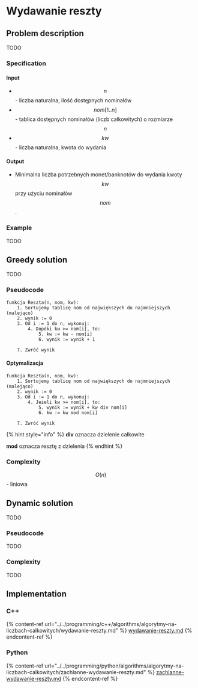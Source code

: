 # Wydawanie reszty

## Problem description

TODO

### Specification

#### Input

* $$n$$ - liczba naturalna, ilość dostępnych nominałów
* $$nom[1..n]$$ - tablica dostępnych nominałów (liczb całkowitych) o rozmiarze $$n$$ 
* $$kw$$ - liczba naturalna, kwota do wydania

#### Output

* Minimalna liczba potrzebnych monet/banknotów do wydania kwoty $$kw$$ przy użyciu nominałów $$nom$$.

### Example

TODO

## Greedy solution

TODO

### Pseudocode

```
funkcja Reszta(n, nom, kw):
    1. Sortujemy tablicę nom od największych do najmniejszych (malejąco)
    2. wynik := 0
    3. Od i := 1 do n, wykonuj:
        4. Dopóki kw >= nom[i], to:
            5. kw := kw - nom[i]
            6. wynik := wynik + 1
            
    7. Zwróć wynik
```

#### Optymalizacja

```
funkcja Reszta(n, nom, kw):
    1. Sortujemy tablicę nom od największych do najmniejszych (malejąco)
    2. wynik := 0
    3. Od i := 1 do n, wykonuj:
        4. Jeżeli kw >= nom[i], to:
            5. wynik := wynik + kw div nom[i]
            6. kw := kw mod nom[i]
            
    7. Zwróć wynik
```

{% hint style="info" %}
**div** oznacza dzielenie całkowite

**mod** oznacza resztę z dzielenia
{% endhint %}

### Complexity

$$O(n)$$ - liniowa

## Dynamic solution

TODO

### Pseudocode

TODO

### Complexity

TODO

## Implementation

### C++

{% content-ref url="../../programming/c++/algorithms/algorytmy-na-liczbach-calkowitych/wydawanie-reszty.md" %}
[wydawanie-reszty.md](../../programming/c++/algorithms/algorytmy-na-liczbach-calkowitych/wydawanie-reszty.md)
{% endcontent-ref %}

### Python

{% content-ref url="../../programming/python/algorithms/algorytmy-na-liczbach-calkowitych/zachlanne-wydawanie-reszty.md" %}
[zachlanne-wydawanie-reszty.md](../../programming/python/algorithms/algorytmy-na-liczbach-calkowitych/zachlanne-wydawanie-reszty.md)
{% endcontent-ref %}
